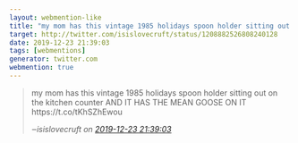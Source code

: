 ```yaml
---
layout: webmention-like
title: "my mom has this vintage 1985 holidays spoon holder sitting out on the kitchen counter AND IT HAS THE MEAN GOOSE ON IT https://t.co/tKhSZhEwou"
target: http://twitter.com/isislovecruft/status/1208882526808240128
date: 2019-12-23 21:39:03
tags: [webmentions]
generator: twitter.com
webmention: true
---
```




<blockquote class="external-citation">
  <p>
    my mom has this vintage 1985 holidays spoon holder sitting out on the kitchen counter AND IT HAS THE MEAN GOOSE ON IT https://t.co/tKhSZhEwou
  </p>
  <cite>‒<span class="p-author p-name">isislovecruft</span>
    on
    <a href="http://twitter.com/isislovecruft/status/1208882526808240128" rel="external nofollow" target="_blank">2019-12-23 21:39:03</a>
  </cite>
</blockquote>



